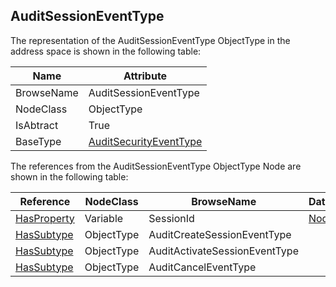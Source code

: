 <!-- objecttype -->
## AuditSessionEventType
The representation of the AuditSessionEventType ObjectType in the address space is shown in the following table:  

|Name|Attribute|
|---|---|
|BrowseName|AuditSessionEventType|
|NodeClass|ObjectType|
|IsAbtract|True|
|BaseType|[AuditSecurityEventType](../../../Part5/ObjectTypes/AuditSecurityEventType/readme.md)|

The references from the AuditSessionEventType ObjectType Node are shown in the following table:  

|Reference|NodeClass|BrowseName|DataType|TypeDefinition|ModellingRule|
|---|---|---|---|---|---|
|[HasProperty](../../../Part3/ReferenceTypes/HasProperty/readme.md)|Variable|SessionId|[NodeId](../../../Part3/DataTypes/NodeId/readme.md)|[PropertyType](../../Part5/VariableTypes/PropertyType/readme.md)|[Mandatory](../../Objects/Mandatory/readme.md)|
|[HasSubtype](../../../Part3/ReferenceTypes/HasSubtype/readme.md)|ObjectType|AuditCreateSessionEventType||||
|[HasSubtype](../../../Part3/ReferenceTypes/HasSubtype/readme.md)|ObjectType|AuditActivateSessionEventType||||
|[HasSubtype](../../../Part3/ReferenceTypes/HasSubtype/readme.md)|ObjectType|AuditCancelEventType||||

